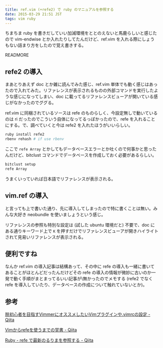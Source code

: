 ```yaml
---
title: ref.vim (+refe2) で ruby のマニュアルを参照する
date: 2015-03-29 21:51 JST
tags: vim ruby
---
```


ちまちま ruby を書きだしていい加減環境をととのえないと馬鹿らしいと感じたので vim-endwise とか入れたりしてたんだけど、ref.vim を入れる際にしょうもない詰まり方をしたので覚え書きする。

READMORE

refe2 の導入
------------

まあとりあえず doc とか雑に読んでみた感じ、ref.vim 単体でも動く感じはあったので入れてみた。リファレンスが表示されるものの外部コマンドを実行したような感じになってしまい、doc に載ってるリファレンスビューアが開いている感じがなかったのでググる。

ref.vim に同梱されているソースは refe のものらしく、今設定無しで動いているのは ri だったのでこういう自体になってるっぽかったので、refe を入れることにする。で、調べていくと今は refe2 を入れたほうがいいらしい。

```bash
ruby install refe2
rbenv rehash # if use rbenv
```

ここで `refe Array` とかしてもデータベースエラーとか吐くので何事かと思ったんだけど、bitclust コマンドでデータベースを作成しておく必要があるらしい。

```bash
bitclust setup
refe Array
```

うまくいっていれば日本語でリファレンスが表示される。

vim.ref の導入
--------------

と言っても上で書いた通り、先に導入してしまったので特に書くことは無い。みんな大好き neobundle を使いましょうという感じ。

リファレンスの参照も特別な設定は (試した ubuntu 環境だと) 不要で、doc にある通りキーワード上で `K` を押すだけでリファレンスビューアが開きハイライトされて見易いリファレンスが表示される。

便利ですね
----------

なんか ref.vim の導入記事は結構あって、その中に refe の導入も一緒に書いてあることがほとんどだったんだけどその refe の導入の情報が微妙に古いのか一発で動く手順がまとまってるいい記事が\無かったのでメモする (refe2 でなく refe を導入していたり、データベースの作成について触れていないとか)。

参考
----

<a href="http://qiita.com/jnchito/items/5141b3b01bced9f7f48f">脱初心者を目指すVimmerにオススメしたいVimプラグインや.vimrcの設定 - Qiita</a>

<a href="http://qiita.com/kuranari_tm/items/aa4434bde1e3b83b71b6">Vimからrefeを使うまでの覚書 - Qiita</a>

<a href="http://qiita.com/hara/items/6dcd3c2fed326ed33510">Ruby - refe で最新のるりまを参照する - Qiita</a>



